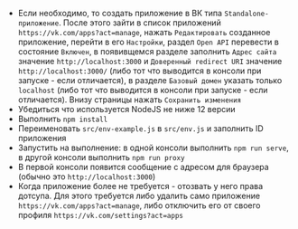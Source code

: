 * Если необходимо, то создать приложение в ВК типа `Standalone-приложение`. После этого зайти в список приложений `https://vk.com/apps?act=manage`, нажать `Редактировать` созданное приложение, перейти в его `Настройки`, раздел `Open API` перевести в состояние `Включен`, в появивщемся разделе заполнить `Адрес сайта` значение `http://localhost:3000` и `Доверенный redirect URI` значение `http://localhost:3000/` (либо тот что выводится в консоли при запуске - если отличается), в разделе `Базовый домен` указать только `localhost` (либо тот что выводится в консоли при запуске - если отличается). Внизу страницы нажать `Сохранить изменения`
* Убедиться что используется NodeJS не ниже 12 версии
* Выполнить `npm install`
* Переименовать `src/env-example.js` в `src/env.js` и заполнить ID приложения
* Запустить на выполнение: в одной консоли выполнить `npm run serve`, в другой консоли выполнить `npm run proxy`
* В первой консоли появится сообщение с адресом для браузера (обычно это `http://localhost:3000`)
* Когда приложение более не требуется - отозвать у него права дотсупа. Для этого требуется либо удалить само приложение `https://vk.com/apps?act=manage`, либо отключить его от своего профиля `https://vk.com/settings?act=apps`